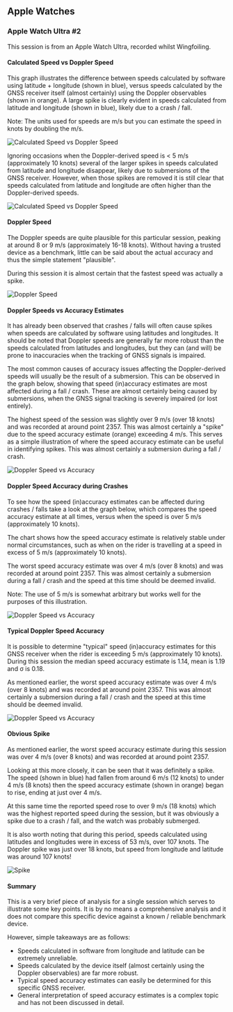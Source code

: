 ## Apple Watches

### Apple Watch Ultra #2

This session is from an Apple Watch Ultra, recorded whilst Wingfoiling.



#### Calculated Speed vs Doppler Speed

This graph illustrates the difference between speeds calculated by software using latitude + longitude (shown in blue), versus speeds calculated by the GNSS receiver itself (almost certainly) using the Doppler observables (shown in orange). A large spike is clearly evident in speeds calculated from latitude and longitude (shown in blue), likely due to a crash / fall.

Note: The units used for speeds are m/s but you can estimate the speed in knots by doubling the m/s.

![Calculated Speed vs Doppler Speed](img/cspd-dspd.png)

Ignoring occasions when the Doppler-derived speed is < 5 m/s (approximately 10 knots) several of the larger spikes in speeds calculated from latitude and longitude disappear, likely due to submersions of the GNSS receiver. However, when those spikes are removed it is still clear that speeds calculated from latitude and longitude are often higher than the Doppler-derived speeds.

![Calculated Speed vs Doppler Speed](img/cspd-dspd-5.png)



#### Doppler Speed

The Doppler speeds are quite plausible for this particular session, peaking at around 8 or 9 m/s (approximately 16-18 knots). Without having a trusted device as a benchmark, little can be said about the actual accuracy and thus the simple statement "plausible".

During this session it is almost certain that the fastest speed was actually a spike.

![Doppler Speed](img/dspd.png)



#### Doppler Speeds vs Accuracy Estimates

It has already been observed that crashes / falls will often cause spikes when speeds are calculated by software using latitudes and longitudes. It should be noted that Doppler speeds are generally far more robust than the speeds calculated from latitudes and longitudes, but they can (and will) be prone to inaccuracies when the tracking of GNSS signals is impaired.

The most common causes of accuracy issues affecting the Doppler-derived speeds will usually be the result of a submersion. This can be observed in the graph below, showing that speed (in)accuracy estimates are most affected during a fall / crash. These are almost certainly being caused by submersions, when the GNSS signal tracking is severely impaired (or lost entirely).

The highest speed of the session was slightly over 9 m/s (over 18 knots) and was recorded at around point 2357. This was almost certainly a "spike" due to the speed accuracy estimate (orange) exceeding 4 m/s. This serves as a simple illustration of where the speed accuracy estimate can be useful in identifying spikes. This was almost certainly a submersion during a fall / crash.

![Doppler Speed vs Accuracy](img/dspd-dspda.png)



#### Doppler Speed Accuracy during Crashes

To see how the speed (in)accuracy estimates can be affected during crashes / falls take a look at the graph below, which compares the speed accuracy estimate at all times, versus when the speed is over 5 m/s (approximately 10 knots).

The chart shows how the speed accuracy estimate is relatively stable under normal circumstances, such as when on the rider is travelling at a speed in excess of 5 m/s (approximately 10 knots).

The worst speed accuracy estimate was over 4 m/s (over 8 knots) and was recorded at around point 2357. This was almost certainly a submersion during a fall / crash and the speed at this time should be deemed invalid.

Note: The use of 5 m/s is somewhat arbitrary but works well for the purposes of this illustration.

![Doppler Speed vs Accuracy](img/dspda.png)



#### Typical Doppler Speed Accuracy

It is possible to determine "typical" speed (in)accuracy estimates for this GNSS receiver when the rider is exceeding 5 m/s (approximately 10 knots). During this session the median speed accuracy estimate is 1.14, mean is 1.19 and σ is 0.18.

As mentioned earlier, the worst speed accuracy estimate was over 4 m/s (over 8 knots) and was recorded at around point 2357. This was almost certainly a submersion during a fall / crash and the speed at this time should be deemed invalid.

![Doppler Speed vs Accuracy](img/dspda-5.png)



#### Obvious Spike

As mentioned earlier, the worst speed accuracy estimate during this session was over 4 m/s (over 8 knots) and was recorded at around point 2357.

Looking at this more closely, it can be seen that it was definitely a spike. The speed (shown in blue) had fallen from around 6 m/s (12 knots) to under 4 m/s (8 knots) then the speed accuracy estimate (shown in orange) began to rise, ending at just over 4 m/s.

At this same time the reported speed rose to over 9 m/s (18 knots) which was the highest reported speed during the session, but it was obviously a spike due to a crash / fall, and the watch was probably submerged.

It is also worth noting that during this period, speeds calculated using latitudes and longitudes were in excess of 53 m/s, over 107 knots. The Doppler spike was just over 18 knots, but speed from longitude and latitude was around 107 knots!

![Spike](img/spike.png)



#### Summary

This is a very brief piece of analysis for a single session which serves to illustrate some key points. It is by no means a comprehensive analysis and it does not compare this specific device against a known / reliable benchmark device.

However, simple takeaways are as follows:

- Speeds calculated in software from longitude and latitude can be extremely unreliable.
- Speeds calculated by the device itself (almost certainly using the Doppler observables) are far more robust.
- Typical speed accuracy estimates can easily be determined for this specific GNSS receiver.
- General interpretation of speed accuracy estimates is a complex topic and has not been discussed in detail.
